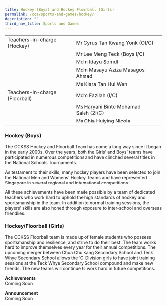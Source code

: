 ```yaml
---
title: Hockey (Boys) and Hockey Floorball (Girls)
permalink: /cca/sports-and-games/hockey/
description: ""
third_nav_title: Sports and Games
---
```

|  	|  	|  	|			
|---	|---	|---	|			
|  	Teachers-in-charge (Hockey)	|  	Mr Cyrus Tan Kwang Yonk (OI/C)	|  		|  
|  		|  	Mr Lee Meng Teck (Boys I/C)	|  		|  
|  		|  	Mdm Idayu Somdi	|  		|  
|  		|  	Mdm Masayu Aziza Masagos Ahmad	|  		|  
|  		|  	Ms Klara Tan Hui Wen	|  		|  
|  	Teachers-in-charge (Floorball) 	|  	Mdm Fazilah (I/C)	|  		|  
|  		|  	Ms Haryani Binte Mohamad Saleh (2I/C)	|  		|  
|  		|  	Ms Chia Huiying Nicole	|  		|  


### Hockey (Boys)
The CCKSS Hockey and Floorball Team has come a long way since it began in the early 2000s. Over the years, both the Girls’ and Boys’ teams have participated in numerous competitions and have clinched several titles in the National Schools Tournaments.

As testament to their skills, many hockey players have been selected to join the National Men and Womens’ Hockey Teams and have represented Singapore in several regional and international competitions.

All these achievements have been made possible by a team of dedicated teachers who work hard to uphold the high standards of hockey and sportsmanship in the team. In addition to normal training sessions, the players’ skills are also honed through exposure to inter-school and overseas friendlies.

### Hockey/Floorball (Girls)
The CCKSS Floorball team is made up of female students who possess sportsmanship and resilience, and strive to do their best. The team works hard to improve themselves every year for their annual competitions. The upcoming merger between Chua Chu Kang Secondary School and Teck Whye Secondary School allows the ‘C’ Division girls to have joint training sessions at the Teck Whye Secondary School compound and make new friends. The new teams will continue to work hard in future competitions.


**Achievements**
<br>Coming Soon

**Announcement** 
<br>Coming Soon